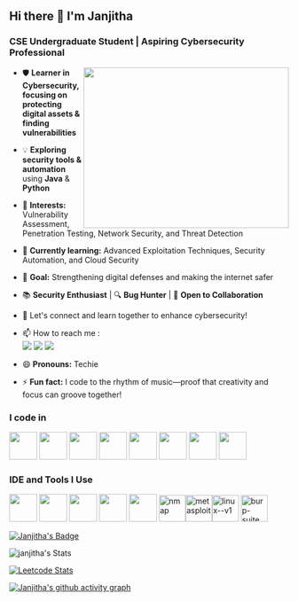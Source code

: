 ## Hi there 👋 I'm Janjitha

### CSE Undergraduate Student | Aspiring Cybersecurity Professional 

<!-- Hacker Theme -->
<img align="right" width="370" height="290" src="https://media.giphy.com/media/du3J3cXyzhj75IOgvA/giphy.gif">

- 🛡️ **Learner in Cybersecurity, focusing on protecting digital assets & finding vulnerabilities**  
- 💡 **Exploring security tools & automation** using **Java** & **Python**  
- 🔐 **Interests:** Vulnerability Assessment, Penetration Testing, Network Security, and Threat Detection  
- 🌱 **Currently learning:** Advanced Exploitation Techniques, Security Automation, and Cloud Security  

- 🎯 **Goal:** Strengthening digital defenses and making the internet safer  
- 📚 **Security Enthusiast** | 🔍 **Bug Hunter** | 🤝 **Open to Collaboration**  

- 💬 Let's connect and learn together to enhance cybersecurity!
- 📫 How to reach me :
<br /> [<img src="https://img.shields.io/badge/Twitter-1DA1F2?style=for-the-badge&logo=twitter&logoColor=white" />](https://x.com/janjithaSa)
[<img src="https://img.shields.io/badge/Gmail-D14836?style=for-the-badge&logo=gmail&logoColor=white" />](mailto:janjitha412@gmail.com)
[<img src="https://img.shields.io/badge/LinkedIn-0077B5?style=for-the-badge&logo=linkedin&logoColor=white" />](https://www.linkedin.com/in/janjitha-sa-43b62728b/)
- 😄 **Pronouns:** Techie
- ⚡ **Fun fact:**  I code to the rhythm of music—proof that creativity and focus can groove together!

### I code in
<img height="50" width="50" src="https://img.icons8.com/color/48/000000/python.png" /> <img height="50" width="50" src="https://img.icons8.com/color/48/000000/java-coffee-cup-logo.png" /> <img height="50" width="50" src="https://img.icons8.com/color/48/000000/c-programming.png" /> <img height="50" width="50" src="https://img.icons8.com/color/48/000000/c-plus-plus-logo.png" />  <img height="50" width="50" src="https://img.icons8.com/color/48/000000/html-5.png" /> <img height="50" width="50" src="https://img.icons8.com/color/48/000000/css3.png" /> 
<img height="50" width="50" src="https://img.icons8.com/color/48/000000/javascript.png"/>  <img height="50" width="50" src="https://img.icons8.com/color/48/000000/mysql-logo.png"/> 

### IDE and Tools I Use
<img height="50" width="50" src="https://img.icons8.com/color/48/000000/visual-studio-code-2019.png"/> <img height="50" width="50" src="https://img.icons8.com/color/48/000000/pycharm.png"/> <img height="50" width="50" src="https://img.icons8.com/color/50/000000/git.png"/> <img height="50" width="50" src="https://img.icons8.com/dusk/64/000000/anaconda.png"/> <img height="50" src="https://img.icons8.com/officel/480/null/java-eclipse.png"/> <img width="48" height="48" src="https://img.icons8.com/color/48/nmap.png" alt="nmap"/><img width="48" height="48" src="https://img.icons8.com/color/48/metasploit.png" alt="metasploit"/><img width="48" height="48" src="https://img.icons8.com/color/48/linux--v1.png" alt="linux--v1"/>
<img width="48" height="48" src="https://img.icons8.com/deco/48/burp-suite.png" alt="burp-suite"/>

[![Janjitha's Badge](https://tryhackme-badges.s3.amazonaws.com/GlitchQueen.png)](https://tryhackme.com/r/p/GlitchQueen)

![janjitha's Stats](https://github-readme-stats.vercel.app/api?username=janjitha&theme=omni&show_icons=true&hide_border=true&count_private=false)

[![Leetcode Stats](https://leetcard.jacoblin.cool/Janjitha?theme=dark&font=Noto%20Sans%20Display)](https://leetcode.com/Janjitha/)

[![Janjitha's github activity graph](https://github-readme-activity-graph.vercel.app/graph?username=janjitha&bg_color=0d0d0d&color=ffffff&line=ff00f7&point=ffffff&area=true&hide_border=true)](https://github.com/ashutosh00710/github-readme-activity-graph)
